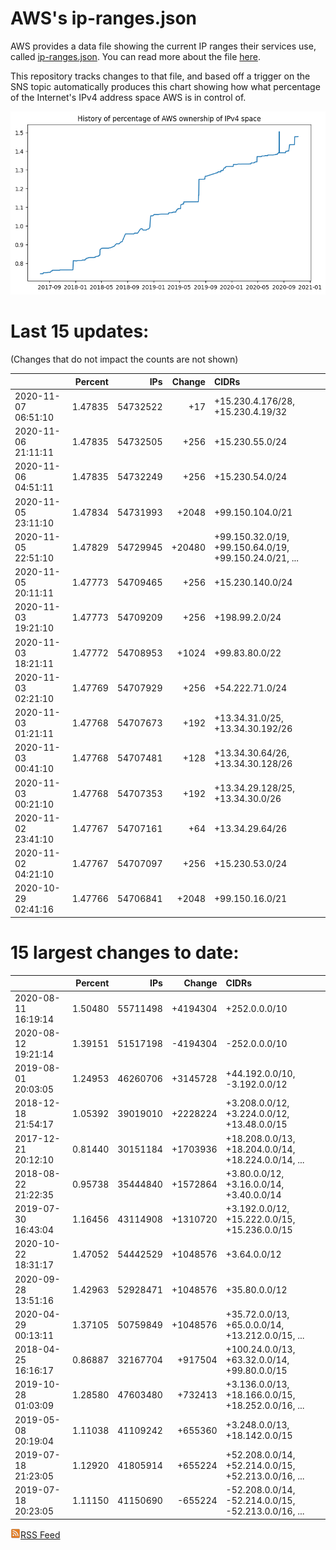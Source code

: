 # AWS's ip-ranges.json

AWS provides a data file showing the current IP ranges their
services use, called [ip-ranges.json](https://ip-ranges.amazonaws.com/ip-ranges.json).  You 
can read more about the file [here](https://docs.aws.amazon.com/general/latest/gr/aws-ip-ranges.html).

This repository tracks changes to that file, and based off a trigger on the SNS topic 
automatically produces this chart showing how what percentage of the Internet's IPv4 
address space AWS is in control of.

![History of AWS](history_count.png)

# Last 15 updates:

(Changes that do not impact the counts are not shown)

| | Percent | IPs | Change | CIDRs |
| :--- | ---: | ---: | ---: | :--- |
| 2020-11-07 06:51:10 | 1.47835 | 54732522 | +17 | +15.230.4.176/28, +15.230.4.19/32 |
| 2020-11-06 21:11:11 | 1.47835 | 54732505 | +256 | +15.230.55.0/24 |
| 2020-11-06 04:51:11 | 1.47835 | 54732249 | +256 | +15.230.54.0/24 |
| 2020-11-05 23:11:10 | 1.47834 | 54731993 | +2048 | +99.150.104.0/21 |
| 2020-11-05 22:51:10 | 1.47829 | 54729945 | +20480 | +99.150.32.0/19, +99.150.64.0/19, +99.150.24.0/21, ... |
| 2020-11-05 20:11:11 | 1.47773 | 54709465 | +256 | +15.230.140.0/24 |
| 2020-11-03 19:21:10 | 1.47773 | 54709209 | +256 | +198.99.2.0/24 |
| 2020-11-03 18:21:11 | 1.47772 | 54708953 | +1024 | +99.83.80.0/22 |
| 2020-11-03 02:21:10 | 1.47769 | 54707929 | +256 | +54.222.71.0/24 |
| 2020-11-03 01:21:11 | 1.47768 | 54707673 | +192 | +13.34.31.0/25, +13.34.30.192/26 |
| 2020-11-03 00:41:10 | 1.47768 | 54707481 | +128 | +13.34.30.64/26, +13.34.30.128/26 |
| 2020-11-03 00:21:10 | 1.47768 | 54707353 | +192 | +13.34.29.128/25, +13.34.30.0/26 |
| 2020-11-02 23:41:10 | 1.47767 | 54707161 | +64 | +13.34.29.64/26 |
| 2020-11-02 04:21:10 | 1.47767 | 54707097 | +256 | +15.230.53.0/24 |
| 2020-10-29 02:41:16 | 1.47766 | 54706841 | +2048 | +99.150.16.0/21 |


# 15 largest changes to date:

| | Percent | IPs | Change | CIDRs |
| :--- | ---: | ---: | ---: | :--- |
| 2020-08-11 16:19:14 | 1.50480 | 55711498 | +4194304 | +252.0.0.0/10 |
| 2020-08-12 19:21:14 | 1.39151 | 51517198 | -4194304 | -252.0.0.0/10 |
| 2019-08-01 20:03:05 | 1.24953 | 46260706 | +3145728 | +44.192.0.0/10, -3.192.0.0/12 |
| 2018-12-18 21:54:17 | 1.05392 | 39019010 | +2228224 | +3.208.0.0/12, +3.224.0.0/12, +13.48.0.0/15 |
| 2017-12-21 20:12:10 | 0.81440 | 30151184 | +1703936 | +18.208.0.0/13, +18.204.0.0/14, +18.224.0.0/14, ... |
| 2018-08-22 21:22:35 | 0.95738 | 35444840 | +1572864 | +3.80.0.0/12, +3.16.0.0/14, +3.40.0.0/14 |
| 2019-07-30 16:43:04 | 1.16456 | 43114908 | +1310720 | +3.192.0.0/12, +15.222.0.0/15, +15.236.0.0/15 |
| 2020-10-22 18:31:17 | 1.47052 | 54442529 | +1048576 | +3.64.0.0/12 |
| 2020-09-28 13:51:16 | 1.42963 | 52928471 | +1048576 | +35.80.0.0/12 |
| 2020-04-29 00:13:11 | 1.37105 | 50759849 | +1048576 | +35.72.0.0/13, +65.0.0.0/14, +13.212.0.0/15, ... |
| 2018-04-25 16:16:17 | 0.86887 | 32167704 | +917504 | +100.24.0.0/13, +63.32.0.0/14, +99.80.0.0/15 |
| 2019-10-28 01:03:09 | 1.28580 | 47603480 | +732413 | +3.136.0.0/13, +18.166.0.0/15, +18.252.0.0/16, ... |
| 2019-05-08 20:19:04 | 1.11038 | 41109242 | +655360 | +3.248.0.0/13, +18.142.0.0/15 |
| 2019-07-18 21:23:05 | 1.12920 | 41805914 | +655224 | +52.208.0.0/14, +52.214.0.0/15, +52.213.0.0/16, ... |
| 2019-07-18 20:23:05 | 1.11150 | 41150690 | -655224 | -52.208.0.0/14, -52.214.0.0/15, -52.213.0.0/16, ... |


[![RSS Icon](rss-icon.png)RSS Feed](https://raw.githubusercontent.com/seligman/aws-ip-ranges/master/rss.xml)
